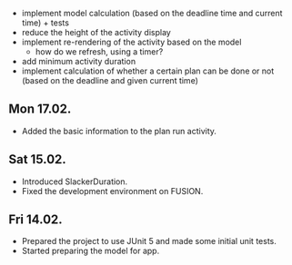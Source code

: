 - implement model calculation (based on the deadline time and current time) + tests
- reduce the height of the activity display 
- implement re-rendering of the activity based on the model
    - how do we refresh, using a timer?
- add minimum activity duration
- implement calculation of whether a certain plan can be done or not (based on the deadline and given current time)

## Mon 17.02.
- Added the basic information to the plan run activity.

## Sat 15.02.
- Introduced SlackerDuration.
- Fixed the development environment on FUSION.

## Fri 14.02.
- Prepared the project to use JUnit 5 and made some initial unit tests.
- Started preparing the model for app.